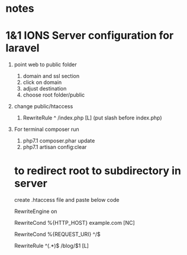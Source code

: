 # notes
# 1&1 IONS Server configuration for laravel
1. point web to public folder
   1. domain and ssl section
   2. click on domain
   3. adjust destination
   4. choose root folder/public
2. change public/htaccess
   1. RewriteRule ^ /index.php [L] (put slash before index.php)
3. For terminal composer run
   1. php7.1 composer.phar update
   2. php7.1 artisan config:clear
   
   
   # to redirect root to subdirectory in server

   create .htaccess file and paste below code
   
   RewriteEngine on
   
   RewriteCond %{HTTP_HOST} example\.com [NC]
   
   RewriteCond %{REQUEST_URI} ^/$
   
   RewriteRule ^(.*)$ /blog/$1 [L]
